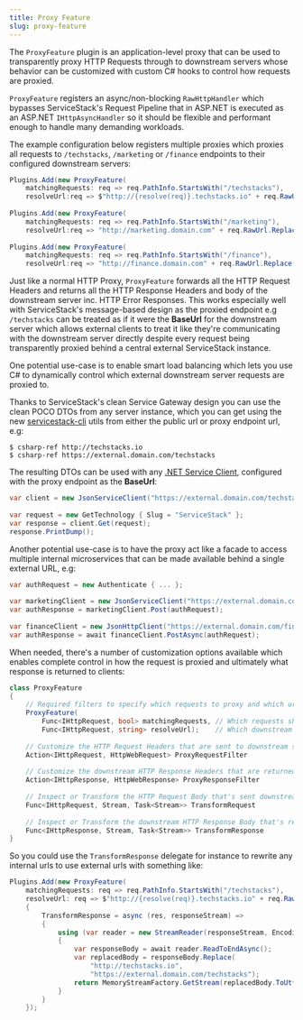 ```yaml
---
title: Proxy Feature
slug: proxy-feature
---
```


The `ProxyFeature` plugin is an application-level proxy that can be used to transparently proxy HTTP Requests through to
downstream servers whose behavior can be customized with custom C# hooks to control how requests are proxied.
 
`ProxyFeature` registers an async/non-blocking `RawHttpHandler` which bypasses ServiceStack's Request Pipeline that in ASP.NET is executed as an ASP.NET `IHttpAsyncHandler` so it should be flexible and performant enough to handle many demanding workloads.
 
The example configuration below registers multiple proxies which proxies all requests to `/techstacks`, `/marketing` or `/finance` endpoints to their configured downstream servers:
 
```csharp
Plugins.Add(new ProxyFeature(
    matchingRequests: req => req.PathInfo.StartsWith("/techstacks"),
    resolveUrl:req => $"http://{resolve(req)}.techstacks.io" + req.RawUrl.Replace("/techstacks","/")))
 
Plugins.Add(new ProxyFeature(
    matchingRequests: req => req.PathInfo.StartsWith("/marketing"),
    resolveUrl:req => "http://marketing.domain.com" + req.RawUrl.Replace("/marketing", "/")))
 
Plugins.Add(new ProxyFeature(
    matchingRequests: req => req.PathInfo.StartsWith("/finance"),
    resolveUrl:req => "http://finance.domain.com" + req.RawUrl.Replace("/finance", "/")))
```
 
Just like a normal HTTP Proxy, `ProxyFeature` forwards all the HTTP Request Headers and returns all the HTTP Response Headers and body of the downstream server inc. HTTP Error Responses. This works especially well with ServiceStack's message-based design as the proxied endpoint e.g `/techstacks` can be treated as if it were the **BaseUrl** for the downstream server which allows external clients to treat it like they're communicating with the downstream server directly despite every request being transparently proxied behind a central external ServiceStack instance.
 
One potential use-case is to enable smart load balancing which lets you use C# to dynamically control which external downstream server requests are proxied to. 
 
Thanks to ServiceStack's clean Service Gateway design you can use the clean POCO DTOs from any server instance, which you can get using the new [servicestack-cli](https://github.com/ServiceStack/servicestack-cli) utils from either the public url or proxy endpoint url, e.g:
 
    $ csharp-ref http://techstacks.io
    $ csharp-ref https://external.domain.com/techstacks
 
The resulting DTOs can be used with any [.NET Service Client](/csharp-client#built-in-clients), configured with the proxy endpoint as the **BaseUrl**:
 
```csharp
var client = new JsonServiceClient("https://external.domain.com/techstacks");
 
var request = new GetTechnology { Slug = "ServiceStack" };
var response = client.Get(request);
response.PrintDump();
```
 
Another potential use-case is to have the proxy act like a facade to access multiple internal microservices that can be made available behind a single external URL, e.g:
 
```csharp
var authRequest = new Authenticate { ... };
 
var marketingClient = new JsonServiceClient("https://external.domain.com/marketing");
var authResponse = marketingClient.Post(authRequest);
 
var financeClient = new JsonHttpClient("https://external.domain.com/finance");
var authResponse = await financeClient.PostAsync(authRequest);
```
 
When needed, there's a number of customization options available which enables complete control in how the request is proxied and ultimately what response is returned to clients:
 
```csharp
class ProxyFeature
{
    // Required filters to specify which requests to proxy and which url to use
    ProxyFeature(
        Func<IHttpRequest, bool> matchingRequests, // Which requests should be proxied
        Func<IHttpRequest, string> resolveUrl);    // Which downstream url to use 
 
    // Customize the HTTP Request Headers that are sent to downstream server
    Action<IHttpRequest, HttpWebRequest> ProxyRequestFilter
 
    // Customize the downstream HTTP Response Headers that are returned to client
    Action<IHttpResponse, HttpWebResponse> ProxyResponseFilter
 
    // Inspect or Transform the HTTP Request Body that's sent downstream
    Func<IHttpRequest, Stream, Task<Stream>> TransformRequest
 
    // Inspect or Transform the downstream HTTP Response Body that's returned
    Func<IHttpResponse, Stream, Task<Stream>> TransformResponse
}
```
 
So you could use the `TransformResponse` delegate for instance to rewrite any internal urls to use external urls with something like:
 
```csharp
Plugins.Add(new ProxyFeature(
    matchingRequests: req => req.PathInfo.StartsWith("/techstacks"),
    resolveUrl: req => $"http://{resolve(req)}.techstacks.io" + req.RawUrl.Replace("/techstacks","/"))
    {
        TransformResponse = async (res, responseStream) => 
        {
            using (var reader = new StreamReader(responseStream, Encoding.UTF8))
            {
                var responseBody = await reader.ReadToEndAsync();
                var replacedBody = responseBody.Replace(
                    "http://techstacks.io",
                    "https://external.domain.com/techstacks");
                return MemoryStreamFactory.GetStream(replacedBody.ToUtf8Bytes());
            }
        }
    });
```
